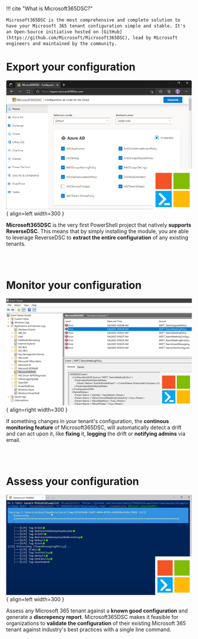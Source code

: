 !!! cite "What is Microsoft365DSC?"

    Microsoft365DSC is the most comprehensive and complete solution to have your Microsoft 365 tenant configuration simple and stable. It's an Open-Source initiative hosted on [GitHub](https://github.com/Microsoft/Microsoft365DSC), lead by Microsoft engineers and maintained by the community.

# Export your configuration

![Export](images/home_export.png){ align=left width=300 }

**Microsoft365DSC** is the very first PowerShell project that natively **supports ReverseDSC**. This means that by simply installing the module, you are able to leverage ReverseDSC to **extract the entire configuration** of any existing tenants.

<br/>
<br/>

# Monitor your configuration

![Monitor](images/home_monitor.png){ align=right width=300 }

If something changes in your tenant's configuration, the **continous monitoring feature** of Microsoft365DSC, will automatically detect a drift and can act upon it, like **fixing** it, **logging** the drift or **notifying admins** via email.

<br/>
<br/>

# Assess your configuration

![Export](images/home_assess.png){ align=left width=300 }

Assess any Microsoft 365 tenant against a **known good configuration** and generate a **discrepency report**. Microsoft365DSC makes it feasible for organizations to **validate the configuration** of their existing Microsoft 365 tenant against industry's best practices with a single line command.
